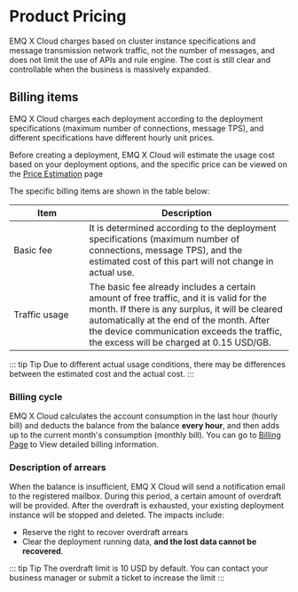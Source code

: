 # Product Pricing

EMQ X Cloud charges based on cluster instance specifications and message transmission network traffic, not the number of messages, and does not limit the use of APIs and rule engine. The cost is still clear and controllable when the business is massively expanded.



## Billing items

EMQ X Cloud charges each deployment according to the deployment specifications (maximum number of connections, message TPS), and different specifications have different hourly unit prices.

Before creating a deployment, EMQ X Cloud will estimate the usage cost based on your deployment options, and the specific price can be viewed on the [Price Estimation](https://cloud.emqx.io/calculator) page


The specific billing items are shown in the table below:

| Item  | Description                                               |
| -------- | ------------------------------------------------------------ |
| <div style="width: 120px"></div>Basic fee | It is determined according to the deployment specifications (maximum number of connections, message TPS), and the estimated cost of this part will not change in actual use. |
| Traffic usage | The basic fee already includes a certain amount of free traffic, and it is valid for the month. If there is any surplus, it will be cleared automatically at the end of the month. After the device communication exceeds the traffic, the excess will be charged at 0.15 USD/GB. |

::: tip Tip
Due to different actual usage conditions, there may be differences between the estimated cost and the actual cost.
:::



### Billing cycle

EMQ X Cloud calculates the account consumption in the last hour (hourly bill) and deducts the balance from the balance **every hour**, and then adds up to the current month's consumption (monthly bill). You can go to [Billing Page](https://cloud.emqx.io/console/billing/overview)  to View detailed billing information.

### Description of arrears

When the balance is insufficient, EMQ X Cloud will send a notification email to the registered mailbox. During this period, a certain amount of overdraft will be provided. After the overdraft is exhausted, your existing deployment instance will be stopped and deleted. The impacts include:

- Reserve the right to recover overdraft arrears
- Clear the deployment running data, **and the lost data cannot be recovered**.

::: tip Tip
The overdraft limit is 10 USD by default. You can contact your business manager or submit a ticket to increase the limit
:::

<!-- ### 计费示例一 TODO 等待添加 ### 计费示例二 -->